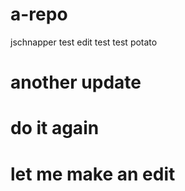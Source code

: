 # a-repo
jschnapper
test
edit
test
test
potato

# another update

# do it again

# let me make an edit
